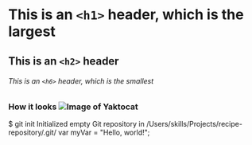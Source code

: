 # This is an `<h1>` header, which is the largest

## This is an `<h2>` header

###### This is an `<h6>` header, which is the smallest
### How it looks ![Image of Yaktocat](https://octodex.github.com/images/yaktocat.png)
$ git init
Initialized empty Git repository in /Users/skills/Projects/recipe-repository/.git/
var myVar = "Hello, world!";
